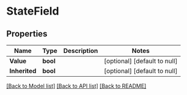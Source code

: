 # StateField

## Properties
Name | Type | Description | Notes
------------ | ------------- | ------------- | -------------
**Value** | **bool** |  | [optional] [default to null]
**Inherited** | **bool** |  | [optional] [default to null]

[[Back to Model list]](../README.md#documentation-for-models) [[Back to API list]](../README.md#documentation-for-api-endpoints) [[Back to README]](../README.md)


